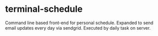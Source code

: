 # terminal-schedule

Command line based front-end for personal schedule.
Expanded to send email updates every day via sendgrid.
Executed by daily task on server.
